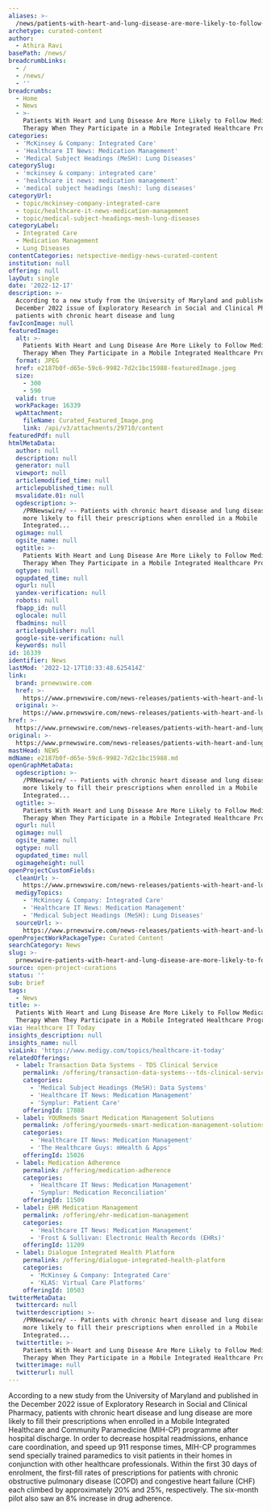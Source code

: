 ```yaml
---
aliases: >-
  /news/patients-with-heart-and-lung-disease-are-more-likely-to-follow-medication-therapy-when-they-participate-in-a-mobile-integrated-healthcare-program
archetype: curated-content
author:
  - Athira Ravi
basePath: /news/
breadcrumbLinks:
  - /
  - /news/
  - ''
breadcrumbs:
  - Home
  - News
  - >-
    Patients With Heart and Lung Disease Are More Likely to Follow Medication
    Therapy When They Participate in a Mobile Integrated Healthcare Program
categories:
  - 'McKinsey & Company: Integrated Care'
  - 'Healthcare IT News: Medication Management'
  - 'Medical Subject Headings (MeSH): Lung Diseases'
categorySlug:
  - 'mckinsey & company: integrated care'
  - 'healthcare it news: medication management'
  - 'medical subject headings (mesh): lung diseases'
categoryUrl:
  - topic/mckinsey-company-integrated-care
  - topic/healthcare-it-news-medication-management
  - topic/medical-subject-headings-mesh-lung-diseases
categoryLabel:
  - Integrated Care
  - Medication Management
  - Lung Diseases
contentCategories: netspective-medigy-news-curated-content
institution: null
offering: null
layOut: single
date: '2022-12-17'
description: >-
  According to a new study from the University of Maryland and published in the
  December 2022 issue of Exploratory Research in Social and Clinical Pharmacy,
  patients with chronic heart disease and lung 
favIconImage: null
featuredImage:
  alt: >-
    Patients With Heart and Lung Disease Are More Likely to Follow Medication
    Therapy When They Participate in a Mobile Integrated Healthcare Program
  format: JPEG
  href: e2187b0f-d65e-59c6-9982-7d2c1bc15988-featuredImage.jpeg
  size:
    - 300
    - 590
  valid: true
  workPackage: 16339
  wpAttachment:
    fileName: Curated_Featured_Image.png
    link: /api/v3/attachments/29710/content
featuredPdf: null
htmlMetaData:
  author: null
  description: null
  generator: null
  viewport: null
  articlemodified_time: null
  articlepublished_time: null
  msvalidate.01: null
  ogdescription: >-
    /PRNewswire/ -- Patients with chronic heart disease and lung disease are
    more likely to fill their prescriptions when enrolled in a Mobile
    Integrated...
  ogimage: null
  ogsite_name: null
  ogtitle: >-
    Patients With Heart and Lung Disease Are More Likely to Follow Medication
    Therapy When They Participate in a Mobile Integrated Healthcare Program
  ogtype: null
  ogupdated_time: null
  ogurl: null
  yandex-verification: null
  robots: null
  fbapp_id: null
  oglocale: null
  fbadmins: null
  articlepublisher: null
  google-site-verification: null
  keywords: null
id: 16339
identifier: News
lastMod: '2022-12-17T10:33:48.625414Z'
link:
  brand: prnewswire.com
  href: >-
    https://www.prnewswire.com/news-releases/patients-with-heart-and-lung-disease-are-more-likely-to-follow-medication-therapy-when-they-participate-in-a-mobile-integrated-healthcare-program-301694970.html
  original: >-
    https://www.prnewswire.com/news-releases/patients-with-heart-and-lung-disease-are-more-likely-to-follow-medication-therapy-when-they-participate-in-a-mobile-integrated-healthcare-program-301694970.html
href: >-
  https://www.prnewswire.com/news-releases/patients-with-heart-and-lung-disease-are-more-likely-to-follow-medication-therapy-when-they-participate-in-a-mobile-integrated-healthcare-program-301694970.html
original: >-
  https://www.prnewswire.com/news-releases/patients-with-heart-and-lung-disease-are-more-likely-to-follow-medication-therapy-when-they-participate-in-a-mobile-integrated-healthcare-program-301694970.html
mastHead: NEWS
mdName: e2187b0f-d65e-59c6-9982-7d2c1bc15988.md
openGraphMetaData:
  ogdescription: >-
    /PRNewswire/ -- Patients with chronic heart disease and lung disease are
    more likely to fill their prescriptions when enrolled in a Mobile
    Integrated...
  ogtitle: >-
    Patients With Heart and Lung Disease Are More Likely to Follow Medication
    Therapy When They Participate in a Mobile Integrated Healthcare Program
  ogurl: null
  ogimage: null
  ogsite_name: null
  ogtype: null
  ogupdated_time: null
  ogimageheight: null
openProjectCustomFields:
  cleanUrl: >-
    https://www.prnewswire.com/news-releases/patients-with-heart-and-lung-disease-are-more-likely-to-follow-medication-therapy-when-they-participate-in-a-mobile-integrated-healthcare-program-301694970.html
  medigyTopics:
    - 'McKinsey & Company: Integrated Care'
    - 'Healthcare IT News: Medication Management'
    - 'Medical Subject Headings (MeSH): Lung Diseases'
  sourceUrl: >-
    https://www.prnewswire.com/news-releases/patients-with-heart-and-lung-disease-are-more-likely-to-follow-medication-therapy-when-they-participate-in-a-mobile-integrated-healthcare-program-301694970.html
openProjectWorkPackageType: Curated Content
searchCategory: News
slug: >-
  prnewswire-patients-with-heart-and-lung-disease-are-more-likely-to-follow-medication-therapy-when-they-participate-in-a-mobile-integrated-healthcare-program
source: open-project-curations
status: ''
sub: brief
tags:
  - News
title: >-
  Patients With Heart and Lung Disease Are More Likely to Follow Medication
  Therapy When They Participate in a Mobile Integrated Healthcare Program
via: Healthcare IT Today
insights_description: null
insights_name: null
viaLink: 'https://www.medigy.com/topics/healthcare-it-today'
relatedOfferings:
  - label: Transaction Data Systems - TDS Clinical Service
    permalink: /offering/transaction-data-systems---tds-clinical-service
    categories:
      - 'Medical Subject Headings (MeSH): Data Systems'
      - 'Healthcare IT News: Medication Management'
      - 'Symplur: Patient Care'
    offeringId: 17888
  - label: YOURmeds Smart Medication Management Solutions
    permalink: /offering/yourmeds-smart-medication-management-solutions
    categories:
      - 'Healthcare IT News: Medication Management'
      - 'The Healthcare Guys: mHealth & Apps'
    offeringId: 15026
  - label: Medication Adherence
    permalink: /offering/medication-adherence
    categories:
      - 'Healthcare IT News: Medication Management'
      - 'Symplur: Medication Reconciliation'
    offeringId: 11509
  - label: EHR Medication Management
    permalink: /offering/ehr-medication-management
    categories:
      - 'Healthcare IT News: Medication Management'
      - 'Frost & Sullivan: Electronic Health Records (EHRs)'
    offeringId: 11209
  - label: Dialogue Integrated Health Platform
    permalink: /offering/dialogue-integrated-health-platform
    categories:
      - 'McKinsey & Company: Integrated Care'
      - 'KLAS: Virtual Care Platforms'
    offeringId: 10503
twitterMetaData:
  twittercard: null
  twitterdescription: >-
    /PRNewswire/ -- Patients with chronic heart disease and lung disease are
    more likely to fill their prescriptions when enrolled in a Mobile
    Integrated...
  twittertitle: >-
    Patients With Heart and Lung Disease Are More Likely to Follow Medication
    Therapy When They Participate in a Mobile Integrated Healthcare Program
  twitterimage: null
  twitterurl: null
---
```

<p>According to a new study from the University of Maryland and published in the December 2022 issue of Exploratory Research in Social and Clinical Pharmacy, patients with chronic heart disease and lung disease are more likely to fill their prescriptions when enrolled in a Mobile Integrated Healthcare and Community Paramedicine (MIH-CP) programme after hospital discharge. In order to decrease hospital readmissions, enhance care coordination, and speed up 911 response times, MIH-CP programmes send specially trained paramedics to visit patients in their homes in conjunction with other healthcare professionals. Within the first 30 days of enrolment, the first-fill rates of prescriptions for patients with chronic obstructive pulmonary disease (COPD) and congestive heart failure (CHF) each climbed by approximately 20% and 25%, respectively. The six-month pilot also saw an 8% increase in drug adherence.</p>